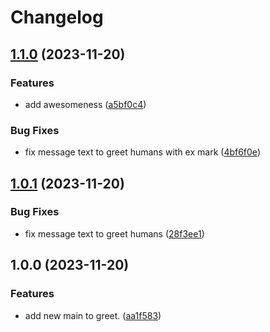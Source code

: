 # Changelog

## [1.1.0](https://github.com/ishnmu/try-release-please/compare/v1.0.1...v1.1.0) (2023-11-20)


### Features

* add awesomeness ([a5bf0c4](https://github.com/ishnmu/try-release-please/commit/a5bf0c486a95a824daa90db05d93fef86e4e9a0a))


### Bug Fixes

* fix message text to greet humans with ex mark ([4bf6f0e](https://github.com/ishnmu/try-release-please/commit/4bf6f0e3f92bdb9d3a84078069f9a907fb0a76fc))

## [1.0.1](https://github.com/ishnmu/try-release-please/compare/v1.0.0...v1.0.1) (2023-11-20)


### Bug Fixes

* fix message text to greet humans ([28f3ee1](https://github.com/ishnmu/try-release-please/commit/28f3ee17439a50f2642f49d7d0bca159ad40f258))

## 1.0.0 (2023-11-20)


### Features

* add new main to greet. ([aa1f583](https://github.com/ishnmu/try-release-please/commit/aa1f583f5d569c6a5c9010690436c3804b1f5421))
